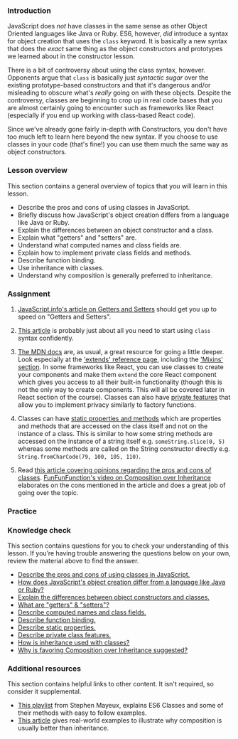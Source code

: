 ### Introduction

JavaScript does _not_ have classes in the same sense as other Object Oriented languages like Java or Ruby. ES6, however, _did_ introduce a syntax for object creation that uses the `class` keyword. It is basically a new syntax that does the _exact_ same thing as the object constructors and prototypes we learned about in the constructor lesson.

There is a bit of controversy about using the class syntax, however. Opponents argue that `class` is basically just _syntactic sugar_ over the existing prototype-based constructors and that it's dangerous and/or misleading to obscure what's _really_ going on with these objects. Despite the controversy, classes are beginning to crop up in real code bases that you are almost certainly going to encounter such as frameworks like React (especially if you end up working with class-based React code).

Since we've already gone fairly in-depth with Constructors, you don't have too much left to learn here beyond the new syntax. If you choose to use classes in your code (that's fine!) you can use them much the same way as object constructors.

### Lesson overview

This section contains a general overview of topics that you will learn in this lesson.

- Describe the pros and cons of using classes in JavaScript.
- Briefly discuss how JavaScript's object creation differs from a language like Java or Ruby.
- Explain the differences between an object constructor and a class.
- Explain what "getters" and "setters" are.
- Understand what computed names and class fields are.
- Explain how to implement private class fields and methods.
- Describe function binding.
- Use inheritance with classes.
- Understand why composition is generally preferred to inheritance.

### Assignment

<div class="lesson-content__panel" markdown="1">

1.  [JavaScript.info's article on Getters and Setters](https://javascript.info/property-accessors) should get you up to
    speed on "Getters and Setters".

2.  [This article](https://javascript.info/class) is probably just about all you need to start using `class` syntax
    confidently.

3.  [The MDN docs](https://developer.mozilla.org/en-US/docs/Web/JavaScript/Reference/Classes) are, as usual, a great
    resource for going a little deeper. Look especially at the ['extends' reference page](https://developer.mozilla.org/en-US/docs/Web/JavaScript/Reference/Classes/extends),
    including the ['Mixins' section](https://developer.mozilla.org/en-US/docs/Web/JavaScript/Reference/Classes/extends#mix-ins). In some frameworks like React, you can use classes to create your components and make them `extend` the core React component which gives you access to all their built-in functionality (though this is not the only way to create components. This will all be covered later in React section of the course). Classes can also have [private features](https://developer.mozilla.org/en-US/docs/Web/JavaScript/Reference/Classes/Private_class_fields) that allow you to implement privacy similarly to factory functions.

4. Classes can have [static properties and methods](https://developer.mozilla.org/en-US/docs/Web/JavaScript/Reference/Classes/static) which are properties and methods that are accessed on the class itself and not on the instance of a class. This is similar to how some string methods are accessed on the instance of a string itself e.g. `someString.slice(0, 5)` whereas some methods are called on the String constructor directly e.g. `String.fromCharCode(79, 100, 105, 110)`.

5.  Read [this article covering opinions regarding the pros and cons of classes](https://medium.com/@rajaraodv/is-class-in-es6-the-new-bad-part-6c4e6fe1ee65). [FunFunFunction's video on Composition over Inheritance](https://www.youtube.com/watch?v=wfMtDGfHWpA) elaborates on the cons mentioned in the article and does a great job of going over the topic.
</div>

### Practice



### Knowledge check
This section contains questions for you to check your understanding of this lesson. If you’re having trouble answering the questions below on your own, review the material above to find the answer.

- [Describe the pros and cons of using classes in JavaScript.](https://rajaraodv.medium.com/is-class-in-es6-the-new-bad-part-6c4e6fe1ee65)
- [How does JavaScript's object creation differ from a language like Java or Ruby?](https://rajaraodv.medium.com/is-class-in-es6-the-new-bad-part-6c4e6fe1ee65)
- [Explain the differences between object constructors and classes.](https://javascript.info/class#not-just-a-syntactic-sugar)
- [What are "getters" & "setters"?](https://javascript.info/property-accessors)
- [Describe computed names and class fields.](https://javascript.info/class)
- [Describe function binding.](https://javascript.info/class)
- [Describe static properties.](https://developer.mozilla.org/en-US/docs/Web/JavaScript/Reference/Classes/static)
- [Describe private class features.](https://developer.mozilla.org/en-US/docs/Web/JavaScript/Reference/Classes/Private_class_fields)
- [How is inheritance used with classes?](https://developer.mozilla.org/en-US/docs/Web/JavaScript/Reference/Classes#inheritance)
- [Why is favoring Composition over Inheritance suggested?](https://www.youtube.com/watch?v=wfMtDGfHWpA)

### Additional resources

This section contains helpful links to other content. It isn't required, so consider it supplemental.

- [This playlist](https://www.youtube.com/playlist?list=PLtwj5TTsiP7uTKfTQbcmb59mWXosLP_7S) from Stephen Mayeux, explains ES6 Classes and some of their methods with easy to follow examples.
- [This article](https://blog.beezwax.net/composition-over-inheritance-with-javascript-examples) gives real-world examples to illustrate why composition is usually better than inheritance. 
